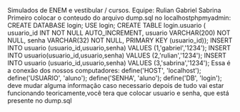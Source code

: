 Simulados de ENEM e vestibular / cursos.
Equipe:
Rulian
Gabriel
Sabrina
Primeiro colocar o conteudo do arquivo dump.sql no localhostphpmyadmin:
CREATE DATABASE login; USE login;
CREATE TABLE login.usuario ( usuario_id INT NOT NULL AUTO_INCREMENT, usuario VARCHAR(200) NOT NULL, senha VARCHAR(32) NOT NULL, PRIMARY KEY (usuario_id));
INSERT INTO usuario (usuario_id,usuario,senha) VALUES (1,'gabriel','1234'); INSERT INTO usuario(usuario_id,usuario,senha) VALUES (2,'rulian','1234'); INSERT INTO usuario (usuario_id,usuario,senha) VALUES (3,'sabrina','1234');
Essa é a conexão dos nossos computadores: define('HOST', 'localhost'); define('USUARIO', 'aluno'); define('SENHA', 'aluno'); define('DB', 'login'); deve mudar alguma informação caso necessario
depois de tudo vai estar funcionando teoricamente,você tera que colocar usuario e senha, que está presente no dump.sql

